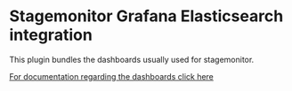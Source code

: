 # Stagemonitor Grafana Elasticsearch integration

This plugin bundles the dashboards usually used for stagemonitor.


[For documentation regarding the dashboards click here](https://github.com/stagemonitor/stagemonitor/wiki/Dashboards)
